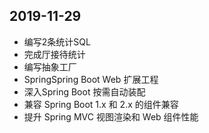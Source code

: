 ## 2019-11-29
- 编写2条统计SQL
- 完成厅接待统计
- 编写抽象工厂
- SpringSpring Boot Web 扩展工程
- 深入Spring Boot  按需自动装配
- 兼容 Spring Boot 1.x 和 2.x 的组件兼容
- 提升 Spring MVC 视图渲染和 Web 组件性能

## 
